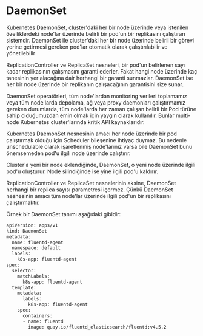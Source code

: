 
# DaemonSet

Kubernetes DaemonSet, cluster'daki her bir node üzerinde veya istenilen özelliklerdeki node'lar üzerinde belirli bir pod'un bir replikasını çalıştıran sistemdir. DaemonSet ile cluster'daki her bir node üzerinde belirli bir görevi yerine getirmesi gereken pod'lar otomatik olarak çalıştırılabilir ve yönetilebilir

ReplicationController ve ReplicaSet nesneleri, bir pod'un belirlenen sayı kadar replikasının çalışmasını garanti ederler. Fakat hangi node üzerinde kaç tanesinin yer alacağına dair herhangi bir garanti sunmazlar. DaemonSet ise her bir node üzerinde bir replikanın çalışacağının garantisini size sunar.

DaemonSet operatörleri, tüm node'lardan monitoring verileri toplamamız veya tüm node'larda depolama, ağ veya proxy daemonları çalıştırmamız gereken durumlarda, tüm node'larda her zaman çalışan belirli bir Pod türüne sahip olduğumuzdan emin olmak için yaygın olarak kullanılır. Bunlar multi-node Kubernetes cluster'larında kritik API kaynaklarıdır. 

Kubernetes DaemonSet nesnesinin amacı her node üzerinde bir pod çalıştırmak olduğu için Scheduler bileşenine ihtiyaç duymaz. Bu nedenle unschedulable olarak işaretlenmiş node'larınız varsa bile DaemonSet bunu önemsemeden pod'u ilgili node üzerinde çalıştırır.

Cluster'a yeni bir node eklendiğinde, DaemonSet, o yeni node üzerinde ilgili pod'u oluşturur. Node silindiğinde ise yine ilgili pod'u kaldırır.

ReplicationController ve ReplicaSet nesnelerinin aksine, DaemonSet herhangi bir replica sayısı parametresi içermez. Çünkü DaemonSet nesnesinin amacı tüm node'lar üzerinde ilgili pod'un bir replikasını çalıştırmaktır.

Örnek bir DaemonSet tanımı aşağıdaki gibidir:


```bash
apiVersion: apps/v1
kind: DaemonSet
metadata:
  name: fluentd-agent
  namespace: default
  labels:
    k8s-app: fluentd-agent
spec:
  selector:
    matchLabels:
      k8s-app: fluentd-agent
  template:
    metadata:
      labels:
        k8s-app: fluentd-agent
    spec:
      containers:
      - name: fluentd
        image: quay.io/fluentd_elasticsearch/fluentd:v4.5.2
```